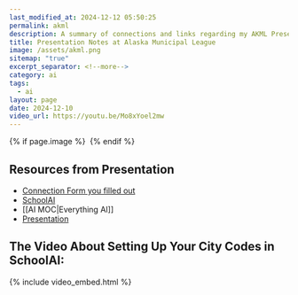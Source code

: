 ```yaml
---
last_modified_at: 2024-12-12 05:50:25
permalink: akml
description: A summary of connections and links regarding my AKML Presentations
title: Presentation Notes at Alaska Municipal League
image: /assets/akml.png
sitemap: "true"
excerpt_separator: <!--more-->
category: ai
tags:
  - ai
layout: page
date: 2024-12-10
video_url: https://youtu.be/Mo8xYoel2mw
---
```



{% if page.image %} <img src="{{ page.image }}" alt=""> {% endif %}
## Resources from Presentation
- [Connection Form you filled out](https://docs.google.com/forms/d/e/1FAIpQLSeCwFcHq6hIuLvuUGfRQG2OF4IYEQpmKETd6JYVx84Ou1DX9w/viewform?usp=dialog)
- [SchoolAI](https://app.schoolai.com/sign-up-invite?invitedBy=user_2TfkAQGPA5YbCR7KXBhRQ4S1Uyx)
- [[AI MOC|Everything AI]]
- [Presentation ](https://www.dropbox.com/scl/fi/28gmos1vgn4fpt16rimds/2024-12-11-AKML-AI-for-City-Officials.pdf?rlkey=jg9ftdger87ibiq9exi637pnr&dl=0)

## The Video About Setting Up Your City Codes in SchoolAI:
{% include video_embed.html %}
